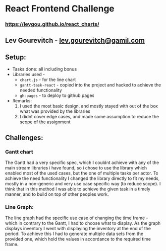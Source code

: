 # React Frontend Challenge

### https://levgou.github.io/react_charts/

## Lev Gourevitch - [lev.gourevitch@gamil.com](lev.gourevitch@gamil.com)

## Setup:
* Tasks done: all including bonus
* Libraries used - 
  * `chart.js` - for the line chart
  * `gantt-task-react` - copied into the project and hacked to achieve the needed functionality
  * `gh-pages` - to deploy to github pages
* Remarks:
  1. I used the most basic design, and mostly stayed with out of the box  what was provided by the libraries
  2. I didnt cover edge cases, and made some assumption to reduce the scope of the assignment 

## Challenges:

### Gantt chart
The Gantt  had a very specific spec, which I couldnt achieve with any of the main stream libraries i have found,
so i chose to use the library which enabled most of the used cases, but the one of multiple tasks per actor.
To achieve the need functionality I changed the library directly to fit my needs, mostly in a non-generic 
and very use case specific way (to reduce scope). I think that in this method I was able to achieve the 
given task in a timely manner, and to build on top of other peoples work. 


### Line Graph:
The line graph had the specific use case of changing the time frame - which in contrary to the Gantt, 
I had to choose what to display. As the graph displays inventory I went with displaying the inventory 
at the end of the period. To achieve this I had to generate multiple data sets from the provided one, which 
hold the values in accordance to the required time frame.

